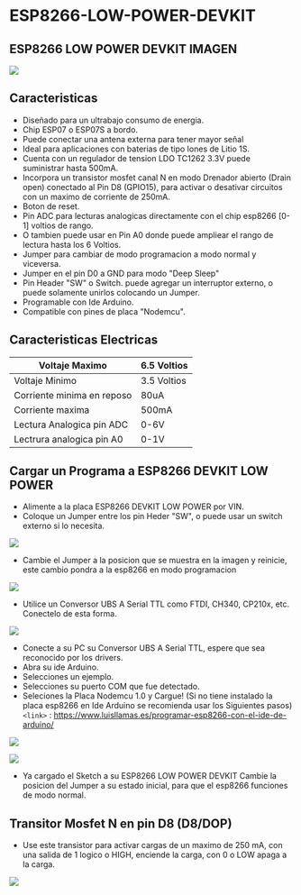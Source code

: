 # ESP8266-LOW-POWER-DEVKIT

## ESP8266 LOW POWER DEVKIT IMAGEN

![](https://github.com/markoAntonio1692/ESP8266-LOW-POWER-DEVKIT/blob/master/Imagenes/frontal.JPG)



## Caracteristicas

- Diseñado para un ultrabajo consumo de energia.
- Chip ESP07 o ESP07S a bordo.
- Puede conectar una antena externa para tener mayor señal
- Ideal para aplicaciones con baterias de tipo Iones de Litio 1S.
- Cuenta con un regulador de tension LDO TC1262 3.3V puede suministrar hasta 500mA.
- Incorpora un transistor mosfet canal N  en modo Drenador abierto (Drain open) conectado al Pin D8 (GPIO15), para activar o desativar circuitos con un maximo de corriente de 250mA.
- Boton de reset.
- Pin ADC para lecturas analogicas directamente con el chip esp8266 [0-1] voltios de rango.
- O tambien puede usar en Pin A0 donde puede ampliear el rango de lectura hasta los 6 Voltios.
- Jumper para cambiar de  modo programacion a modo normal y viceversa.
- Jumper en el pin D0 a GND para modo "Deep Sleep"
- Pin Header "SW" o Switch. puede agregar un interruptor externo, o puede solamente unirlos colocando un Jumper.
- Programable con Ide Arduino.
- Compatible con pines de placa "Nodemcu".


## Caracteristicas Electricas

| Voltaje Maximo | 6.5 Voltios                    |
| ------------- | ------------------------------ |
| Voltaje Minimo   |  3.5 Voltios       
| Corriente minima en reposo   | 80uA     |
| Corriente maxima   | 500mA     |
| Lectura Analogica pin ADC   | 0-6V     |
| Lectrura analogica pin A0   | 0-1V     |


## Cargar un Programa a ESP8266 DEVKIT LOW POWER
- Alimente a la placa ESP8266 DEVKIT LOW POWER por VIN.
- Coloque un Jumper entre los pin Heder "SW", o puede usar un switch externo si lo necesita.

![](https://github.com/markoAntonio1692/ESP8266-LOW-POWER-DEVKIT/blob/master/Imagenes/vin.JPG)
- Cambie el Jumper a la posicion que se muestra en la imagen y reinicie, este cambio pondra a la esp8266 en modo programacion

![](https://github.com/markoAntonio1692/ESP8266-LOW-POWER-DEVKIT/blob/master/Imagenes/jumper.jpg)

- Utilice un Conversor UBS A Serial TTL como FTDI, CH340, CP210x, etc. Conectelo de esta forma. 

![](https://github.com/markoAntonio1692/ESP8266-LOW-POWER-DEVKIT/blob/master/Imagenes/serial.jpg)

- Conecte a su PC su Conversor UBS A Serial TTL, espere que sea reconocido por los drivers.
- Abra su ide Arduino.
- Selecciones un ejemplo.
- Selecciones su puerto COM que fue detectado.
- Seleciones la Placa Nodemcu 1.0 y Cargue!
 (Si no tiene instalado la placa esp8266 en Ide Arduino se recomienda usar los Siguientes pasos)
`<link>` : <https://www.luisllamas.es/programar-esp8266-con-el-ide-de-arduino/>


![](https://github.com/markoAntonio1692/ESP8266-LOW-POWER-DEVKIT/blob/master/Imagenes/serial.jpg)


![](https://github.com/markoAntonio1692/ESP8266-LOW-POWER-DEVKIT/blob/master/Imagenes/arduino.jpg)

- Ya cargado el Sketch a su ESP8266 LOW POWER DEVKIT Cambie la posicion del Jumper a su estado inicial, para que el esp8266 funciones de modo normal.

## Transitor Mosfet N en pin D8 (D8/DOP) 
-  Use este transistor para activar cargas de un maximo de 250 mA, con una salida de 1 logico o HIGH, enciende la carga, con 0 o LOW apaga a la carga.

![](https://github.com/markoAntonio1692/ESP8266-LOW-POWER-DEVKIT/blob/master/Imagenes/mosfet.jpg)




